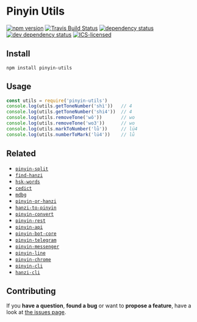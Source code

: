 # Pinyin Utils

[![npm version](https://img.shields.io/npm/v/pinyin-utils.svg)](https://www.npmjs.com/package/pinyin-utils)
[![Travis Build Status](https://travis-ci.org/pepebecker/pinyin-utils.svg)](https://travis-ci.org/pepebecker/pinyin-utils)
[![dependency status](https://img.shields.io/david/pepebecker/pinyin-utils.svg)](https://david-dm.org/pepebecker/pinyin-utils)
[![dev dependency status](https://img.shields.io/david/dev/pepebecker/pinyin-utils.svg)](https://david-dm.org/pepebecker/pinyin-utils#info=devDependencies)
[![ICS-licensed](https://img.shields.io/github/license/pepebecker/pinyin-utils.svg)](https://opensource.org/licenses/ICS)

## Install

```shell
npm install pinyin-utils
```

## Usage

```js
const utils = require('pinyin-utils')
console.log(utils.getToneNumber('shì'))   // 4
console.log(utils.getToneNumber('shi4'))  // 4
console.log(utils.removeTone('wǒ'))       // wo
console.log(utils.removeTone('wo3'))      // wo
console.log(utils.markToNumber('lǜ'))     // lü4
console.log(utils.numberToMark('lü4'))    // lǜ
```

## Related

- [`pinyin-split`](https://github.com/pepebecker/pinyin-split)
- [`find-hanzi`](https://github.com/pepebecker/find-hanzi)
- [`hsk-words`](https://github.com/pepebecker/hsk-words)
- [`cedict`](https://github.com/pepebecker/cedict)
- [`mdbg`](https://github.com/pepebecker/mdbg)
- [`pinyin-or-hanzi`](https://github.com/pepebecker/pinyin-or-hanzi)
- [`hanzi-to-pinyin`](https://github.com/pepebecker/hanzi-to-pinyin)
- [`pinyin-convert`](https://github.com/pepebecker/pinyin-convert)
- [`pinyin-rest`](https://github.com/pepebecker/pinyin-rest)
- [`pinyin-api`](https://github.com/pepebecker/pinyin-api)
- [`pinyin-bot-core`](https://github.com/pepebecker/pinyin-bot-core)
- [`pinyin-telegram`](https://github.com/pepebecker/pinyin-telegram)
- [`pinyin-messenger`](https://github.com/pepebecker/pinyin-messenger)
- [`pinyin-line`](https://github.com/pepebecker/pinyin-line)
- [`pinyin-chrome`](https://github.com/pepebecker/pinyin-chrome)
- [`pinyin-cli`](https://github.com/pepebecker/pinyin-cli)
- [`hanzi-cli`](https://github.com/pepebecker/hanzi-cli)

## Contributing

If you **have a question**, **found a bug** or want to **propose a feature**, have a look at [the issues page](https://github.com/pepebecker/pinyin-utils/issues).
